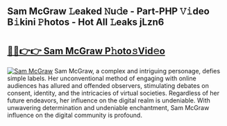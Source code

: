 ## Sam McGraw 𝙻eaked 𝙽u𝚍e - Part-PHP 𝚅𝚒deo B𝚒kini 𝙿hotos - Hot All 𝙻eaks jLzn6

# <h2><a href="http://ld4kdp.urlbe.top/?page=Sam+McGraw">🔗🔗👉👉 Sam McGraw P𝚑oto𝚜Vid𝚎o</a></h2>

[![Sam McGraw](https://i.imgur.com/eBuTRDB.gif)](http://ld4kdp.urlbe.top/?page=Sam+McGraw)
Sam McGraw, a complex and intriguing personage, defies simple labels. Her unconventional method of engaging with online audiences has allured and offended observers, stimulating debates on consent, identity, and the intricacies of virtual societies. Regardless of her future endeavors, her influence on the digital realm is undeniable. With unwavering determination and undeniable enchantment, Sam McGraw influence on the digital community is profound.
